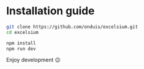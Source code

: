 # Installation guide

```bash
git clone https://github.com/onduis/excelsium.git
cd excelsium

npm install
npm run dev
```

Enjoy development 😉